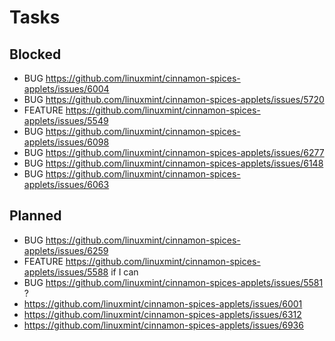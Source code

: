 # Tasks

## Blocked

- BUG https://github.com/linuxmint/cinnamon-spices-applets/issues/6004
- BUG https://github.com/linuxmint/cinnamon-spices-applets/issues/5720
- FEATURE https://github.com/linuxmint/cinnamon-spices-applets/issues/5549
- BUG https://github.com/linuxmint/cinnamon-spices-applets/issues/6098
- BUG https://github.com/linuxmint/cinnamon-spices-applets/issues/6277
- BUG https://github.com/linuxmint/cinnamon-spices-applets/issues/6148
- BUG https://github.com/linuxmint/cinnamon-spices-applets/issues/6063

## Planned

- BUG https://github.com/linuxmint/cinnamon-spices-applets/issues/6259
- FEATURE https://github.com/linuxmint/cinnamon-spices-applets/issues/5588 if I can
- BUG https://github.com/linuxmint/cinnamon-spices-applets/issues/5581 ?
- https://github.com/linuxmint/cinnamon-spices-applets/issues/6001
- https://github.com/linuxmint/cinnamon-spices-applets/issues/6312
- https://github.com/linuxmint/cinnamon-spices-applets/issues/6936